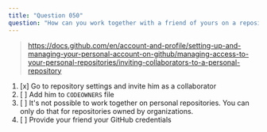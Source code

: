 ```yaml
---
title: "Question 050"
question: "How can you work together with a friend of yours on a repository that you have created on your personal GitHub account?"
---
```



> https://docs.github.com/en/account-and-profile/setting-up-and-managing-your-personal-account-on-github/managing-access-to-your-personal-repositories/inviting-collaborators-to-a-personal-repository
1. [x] Go to repository settings and invite him as a collaborator
1. [ ] Add him to `CODEOWNERS` file
1. [ ] It's not possible to work together on personal repositories. You can only do that for repositories owned by organizations.
1. [ ] Provide your friend your GitHub credentials
